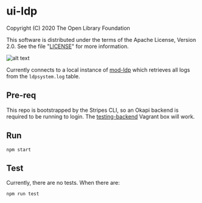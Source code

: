 # ui-ldp

Copyright (C) 2020 The Open Library Foundation

This software is distributed under the terms of the Apache License, Version 2.0. See the file "[LICENSE](LICENSE)" for more information.

![alt text](https://github.com/library-data-platform/ui-ldp/blob/master/screenshot.png?raw=true)

Currently connects to a local instance of [mod-ldp](https://github.com/library-data-platform/mod-ldp) which retrieves all logs from the `ldpsystem.log` table.

## Pre-req

This repo is bootstrapped by the Stripes CLI, so an Okapi backend is required to be running to login. The [testing-backend](https://app.vagrantup.com/folio/boxes/testing-backend) Vagrant box will work.

## Run

```
npm start
```


## Test

Currently, there are no tests. When there are:

```
npm run test
```
